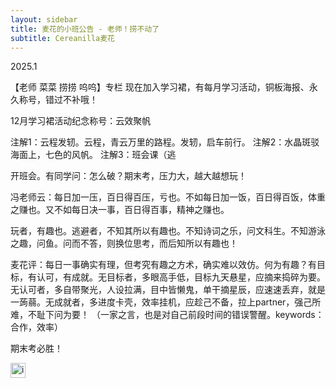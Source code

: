 ```yaml
---
layout: sidebar
title: 麦花的小班公告 - 老师！捞不动了
subtitle: Cereanilla麦花
---
```


2025.1

【老师 菜菜 捞捞 呜呜】专栏
现在加入学习裙，有每月学习活动，铜板海报、永久称号，错过不补哦！

12月学习裙活动纪念称号：云效聚帆

注解1：云程发轫。云程，青云万里的路程。发轫，启车前行。
注解2：水晶斑驳海面上，七色的风帆。
注解3：班会课（逃

开班会。有同学问：怎么破？期末考，压力大，越大越想玩！

冯老师云：每日加一压，百日得百压，亏也。不如每日加一饭，百日得百饭，体重之赚也。又不如每日决一事，百日得百事，精神之赚也。

玩者，有趣也。逃避者，不知其所以有趣也。不知诗词之乐，问文科生。不知游泳之趣，问鱼。问而不答，则换位思考，而后知所以有趣也！

麦花评：每日一事确实有理，但考究有趣之方术，确实难以效仿。何为有趣？有目标，有认可，有成就。无目标者，多眼高手低，目标九天悬星，应摘来捣碎为要。无认可者，多自带聚光，人设拉满，目中皆懒鬼，单干摘星辰，应速速丢弃，就是一蒟蒻。无成就者，多进度卡壳，效率挂机，应趁己不备，拉上partner，强己所难，不耻下问为要！
（一家之言，也是对自己前段时间的错误警醒。keywords：合作，效率）



期末考必胜！


<img src="/favicon.ico" alt="image.png" style="width: 24px; height: 24px;"/>
